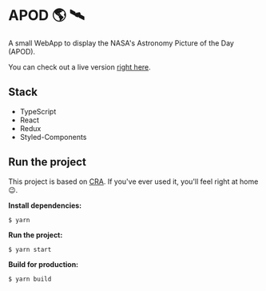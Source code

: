 # APOD 🌎 🛰

A small WebApp to display the NASA's Astronomy Picture of the Day (APOD).

You can check out a live version [right here](https://www.apod.maximenory.com/).

## Stack

- TypeScript
- React
- Redux
- Styled-Components

## Run the project

This project is based on [CRA](https://github.com/facebook/create-react-app). If you've ever used it, you'll feel right at home 😉.

**Install dependencies:**

`$ yarn`

**Run the project:**

`$ yarn start`

**Build for production:**

`$ yarn build`